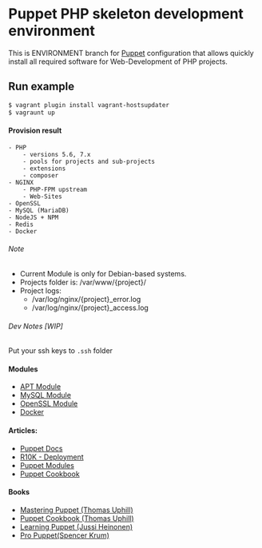 # Puppet PHP skeleton development environment
This is ENVIRONMENT branch for [Puppet](https://puppet.com/) configuration that allows quickly install all required software for Web-Development of PHP projects.

## Run example
```bash
$ vagrant plugin install vagrant-hostsupdater
$ vagraunt up
```

#### Provision result
    - PHP 
        - versions 5.6, 7.x
        - pools for projects and sub-projects
        - extensions
        - composer
    - NGINX
        - PHP-FPM upstream
        - Web-Sites
    - OpenSSL
    - MySQL (MariaDB)
    - NodeJS + NPM
    - Redis
    - Docker

###### Note
 - Current Module is only for Debian-based systems.
 - Projects folder is: /var/www/{project}/
 - Project logs: 
    - /var/log/nginx/{project}_error.log
    - /var/log/nginx/{project}_access.log

###### Dev Notes [WIP]
Put your ssh keys to ```.ssh``` folder 

#### Modules
- [APT Module](https://github.com/puppetlabs/puppetlabs-apt)
- [MySQL Module](https://github.com/puppetlabs/puppetlabs-mysql)
- [OpenSSL Module](https://forge.puppet.com/camptocamp/openssl)
- [Docker](https://forge.puppet.com/puppetlabs/docker)

#### Articles: 
- [Puppet Docs](https://docs.puppet.com)
- [R10K - Deployment](https://techpunch.co.uk/development/how-to-build-a-puppet-repo-using-r10k-with-roles-and-profiles)
- [Puppet Modules](https://forge.puppet.com/)
- [Puppet Cookbook](https://www.puppetcookbook.com)

#### Books
- [Mastering Puppet (Thomas Uphill)](https://www.amazon.de/Mastering-Puppet-Second-Thomas-Uphill/dp/1785888102/ref=sr_1_2?ie=UTF8&qid=1502625611&sr=8-2&keywords=Mastering+Puppet)
- [Puppet Cookbook (Thomas Uphill)](https://www.amazon.de/Puppet-Cookbook-Third-Thomas-Uphill/dp/1784394882/ref=sr_1_1?s=books-intl-de&ie=UTF8&qid=1502625688&sr=1-1&keywords=Puppet+Cookbook) 
- [Learning Puppet (Jussi Heinonen)](https://www.amazon.de/Learning-Puppet-Jussi-Heinonen/dp/1784399833/ref=sr_1_1?ie=UTF8&qid=1502627535&sr=8-1&keywords=Learning+Puppet)
- [Pro Puppet(Spencer Krum)](https://www.amazon.de/Pro-Puppet-Second-Professional-Apress/dp/1430260408/ref=sr_1_1?s=books-intl-de&ie=UTF8&qid=1502627648&sr=1-1&keywords=Pro+Puppet)

